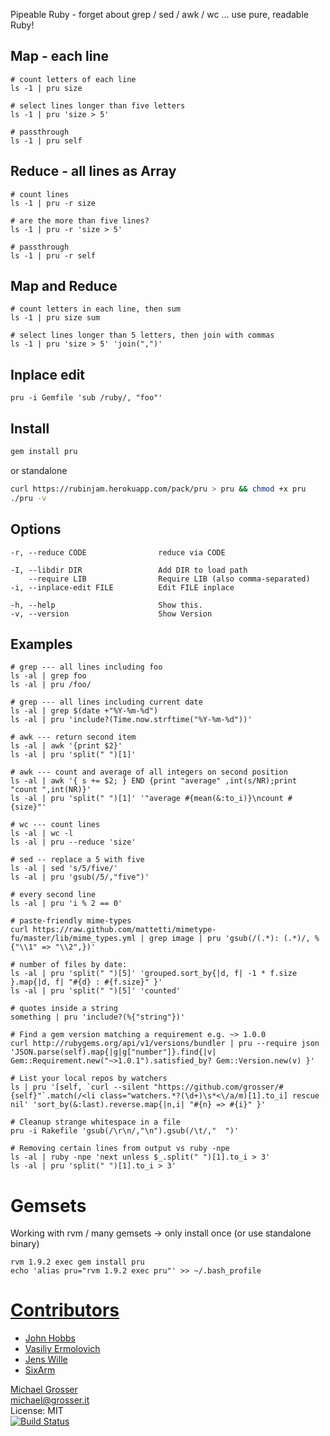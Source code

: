 Pipeable Ruby - forget about grep / sed / awk / wc ... use pure, readable Ruby!

## Map - each line

    # count letters of each line
    ls -1 | pru size

    # select lines longer than five letters
    ls -1 | pru 'size > 5'

    # passthrough
    ls -1 | pru self


## Reduce - all lines as Array

    # count lines
    ls -1 | pru -r size

    # are the more than five lines?
    ls -1 | pru -r 'size > 5'

    # passthrough
    ls -1 | pru -r self


## Map and Reduce

    # count letters in each line, then sum
    ls -1 | pru size sum

    # select lines longer than 5 letters, then join with commas
    ls -1 | pru 'size > 5' 'join(",")'
    
## Inplace edit

    pru -i Gemfile 'sub /ruby/, "foo"'

## Install

```Bash
gem install pru
```

or standalone
```Bash
curl https://rubinjam.herokuapp.com/pack/pru > pru && chmod +x pru
./pru -v
```

## Options

    -r, --reduce CODE                reduce via CODE

    -I, --libdir DIR                 Add DIR to load path
        --require LIB                Require LIB (also comma-separated)
    -i, --inplace-edit FILE          Edit FILE inplace

    -h, --help                       Show this.
    -v, --version                    Show Version


## Examples

    # grep --- all lines including foo
    ls -al | grep foo
    ls -al | pru /foo/

    # grep --- all lines including current date
    ls -al | grep $(date +"%Y-%m-%d")
    ls -al | pru 'include?(Time.now.strftime("%Y-%m-%d"))'

    # awk --- return second item
    ls -al | awk '{print $2}'
    ls -al | pru 'split(" ")[1]'

    # awk --- count and average of all integers on second position
    ls -al | awk '{ s += $2; } END {print "average" ,int(s/NR);print "count ",int(NR)}'
    ls -al | pru 'split(" ")[1]' '"average #{mean(&:to_i)}\ncount #{size}"'

    # wc --- count lines
    ls -al | wc -l
    ls -al | pru --reduce 'size'

    # sed -- replace a 5 with five
    ls -al | sed 's/5/five/'
    ls -al | pru 'gsub(/5/,"five")'

    # every second line
    ls -al | pru 'i % 2 == 0'

    # paste-friendly mime-types
    curl https://raw.github.com/mattetti/mimetype-fu/master/lib/mime_types.yml | grep image | pru 'gsub(/(.*): (.*)/, %{"\\1" => "\\2",})'

    # number of files by date:
    ls -al | pru 'split(" ")[5]' 'grouped.sort_by{|d, f| -1 * f.size }.map{|d, f| "#{d} : #{f.size}" }'
    ls -al | pru 'split(" ")[5]' 'counted'

    # quotes inside a string
    something | pru 'include?(%{"string"})'

    # Find a gem version matching a requirement e.g. ~> 1.0.0
    curl http://rubygems.org/api/v1/versions/bundler | pru --require json 'JSON.parse(self).map{|g|g["number"]}.find{|v| Gem::Requirement.new("~>1.0.1").satisfied_by? Gem::Version.new(v) }'

    # List your local repos by watchers
    ls | pru '[self, `curl --silent "https://github.com/grosser/#{self}"`.match(/<li class="watchers.*?(\d+)\s*<\/a/m)[1].to_i] rescue nil' 'sort_by(&:last).reverse.map{|n,i| "#{n} => #{i}" }'

    # Cleanup strange whitespace in a file
    pru -i Rakefile 'gsub(/\r\n/,"\n").gsub(/\t/,"  ")'

    # Removing certain lines from output vs ruby -npe
    ls -al | ruby -npe 'next unless $_.split(" ")[1].to_i > 3'
    ls -al | pru 'split(" ")[1].to_i > 3'

Gemsets
=======
Working with rvm / many gemsets -> only install once
(or use standalone binary)

    rvm 1.9.2 exec gem install pru
    echo 'alias pru="rvm 1.9.2 exec pru"' >> ~/.bash_profile


[Contributors](http://github.com/grosser/pru/contributors)
=======
 - [John Hobbs](http://github.com/jmhobbs)
 - [Vasiliy Ermolovich](http://github.com/nashby)
 - [Jens Wille](http://blackwinter.de)
 - [SixArm](https://github.com/SixArm)

[Michael Grosser](http://grosser.it)<br/>
michael@grosser.it<br/>
License: MIT<br/>
[![Build Status](https://travis-ci.org/grosser/pru.svg?branch=master)](https://travis-ci.org/grosser/pru)



